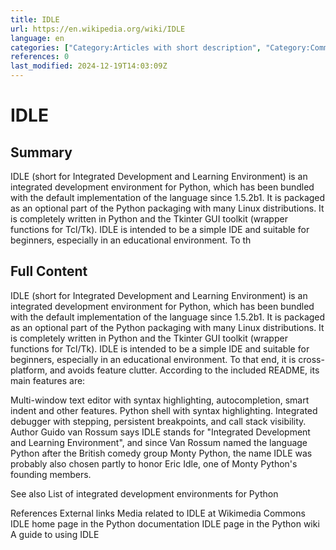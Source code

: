 ```yaml
---
title: IDLE
url: https://en.wikipedia.org/wiki/IDLE
language: en
categories: ["Category:Articles with short description", "Category:Commons category link is on Wikidata", "Category:Free computer libraries", "Category:Free integrated development environments", "Category:Free integrated development environments for Python", "Category:Python (programming language) software", "Category:Short description is different from Wikidata", "Category:Software using the PSF license", "Category:Webarchive template wayback links"]
references: 0
last_modified: 2024-12-19T14:03:09Z
---
```


# IDLE

## Summary

IDLE (short for Integrated Development and Learning Environment) is an integrated development environment for Python, which has been bundled with the default implementation of the language since 1.5.2b1. It is packaged as an optional part of the Python packaging with many Linux distributions. It is completely written in Python and the Tkinter GUI toolkit (wrapper functions for Tcl/Tk).
IDLE is intended to be a simple IDE and suitable for beginners, especially in an educational environment. To th

## Full Content

IDLE (short for Integrated Development and Learning Environment) is an integrated development environment for Python, which has been bundled with the default implementation of the language since 1.5.2b1. It is packaged as an optional part of the Python packaging with many Linux distributions. It is completely written in Python and the Tkinter GUI toolkit (wrapper functions for Tcl/Tk).
IDLE is intended to be a simple IDE and suitable for beginners, especially in an educational environment. To that end, it is cross-platform, and avoids feature clutter.
According to the included README, its main features are:

Multi-window text editor with syntax highlighting, autocompletion, smart indent and other features.
Python shell with syntax highlighting.
Integrated debugger with stepping, persistent breakpoints, and call stack visibility.
Author Guido van Rossum says IDLE stands for "Integrated Development and Learning Environment", and since Van Rossum named the language Python after the British comedy group Monty Python, the name IDLE was probably also chosen partly to honor Eric Idle, one of Monty Python's founding members.

See also
List of integrated development environments for Python

References
External links
 Media related to IDLE at Wikimedia Commons
IDLE home page in the Python documentation
IDLE page in the Python wiki
A guide to using IDLE
